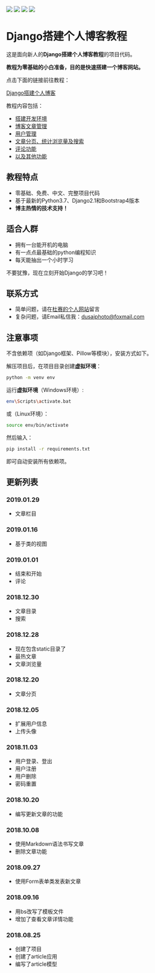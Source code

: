 [![](https://img.shields.io/badge/python-3.7.0-orange.svg)](https://www.python.org/downloads/release/python-370/)
[![](https://img.shields.io/badge/django-2.1-green.svg)](https://docs.djangoproject.com/en/2.1/releases/2.1/)
[![](https://img.shields.io/badge/bootstrap-4.1.3-blue.svg)](https://getbootstrap.com/docs/4.1/getting-started/introduction/)
[![](https://img.shields.io/badge/license-MIT-000000.svg)](https://opensource.org/licenses/MIT)

# Django搭建个人博客教程

这是面向新人的**Django搭建个人博客教程**的项目代码。

**教程为零基础的小白准备，目的是快速搭建一个博客网站。**

点击下面的链接前往教程：

[Django搭建个人博客](https://www.dusaiphoto.com/article/detail/2/)

教程内容包括：
- [搭建开发环境](https://www.dusaiphoto.com/article/detail/4/)
- [博客文章管理](https://www.dusaiphoto.com/article/detail/11/)
- [用户管理](https://www.dusaiphoto.com/article/detail/31/)
- [文章分页、统计浏览量及搜索](https://www.dusaiphoto.com/article/detail/42/)
- [评论功能](https://www.dusaiphoto.com/article/detail/49/)
- [以及其他功能](https://www.dusaiphoto.com/article/detail/53/)

## 教程特点
- 零基础、免费、中文、完整项目代码
- 基于最新的Python3.7、Django2.1和Bootstrap4版本
- **博主热情的技术支持！**

## 适合人群
- 拥有一台能开机的电脑
- 有一点点最基础的python编程知识
- 每天能抽出一个小时学习

不要犹豫，现在立刻开始Django的学习吧！

## 联系方式
- 简单问题，请在[杜赛的个人网站](https://www.dusaiphoto.com)留言
- 复杂问题，请Email私信我：dusaiphoto@foxmail.com

## 注意事项
不含依赖项（如Django框架、Pillow等模块），安装方式如下。

解压项目后，在项目目录创建**虚拟环境**：

```bash
python -m venv env
```

运行**虚拟环境**（Windows环境）:

```bash
env\Scripts\activate.bat
```

或（Linux环境）：

```bash
source env/bin/activate
```

然后输入：

```bash
pip install -r requirements.txt
```

即可自动安装所有依赖项。

## 更新列表
### 2019.01.29
- 文章栏目

### 2019.01.16
- 基于类的视图

### 2019.01.01
- 结束和开始
- 评论

### 2018.12.30
- 文章目录
- 搜索

### 2018.12.28
- 现在包含static目录了
- 最热文章
- 文章浏览量

### 2018.12.20
- 文章分页

### 2018.12.05

- 扩展用户信息
- 上传头像

### 2018.11.03

- 用户登录、登出
- 用户注册
- 用户删除
- 密码重置

### 2018.10.20

- 编写更新文章的功能

### 2018.10.08

- 使用Markdown语法书写文章
- 删除文章功能

### 2018.09.27

- 使用Form表单类发表新文章

### 2018.09.16

- 用bs改写了模板文件
- 增加了查看文章详情功能

### 2018.08.25
- 创建了项目
- 创建了article应用
- 编写了article模型